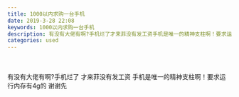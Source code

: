 ```yaml
---
title: 1000以内求购一台手机
date: 2019-3-28 22:08
keywords: 1000以内求购一台手机
description: 有没有大佬有啊?手机烂了才来菲没有发工资手机是唯一的精神支柱啊！要求运行内存有4g的谢谢先
categories: used
---
```

<td class="t_f" id="postmessage_3333344">

<br/>
<br/>
有没有大佬有啊?手机烂了 才来菲没有发工资 手机是唯一的精神支柱啊！要求运行内存有4g的 谢谢先<br/>
</td>
